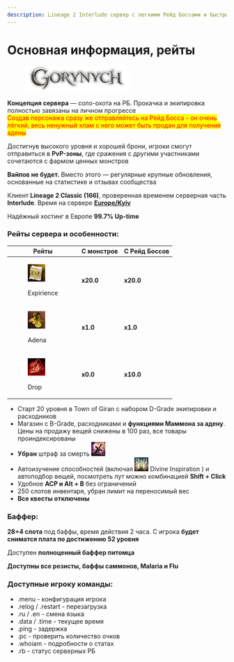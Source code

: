 ```yaml
---
description: Lineage 2 Interlude сервер с легкими Рейд Боссами и быстрым респауном!
---
```


# Основная информация, рейты

<figure><img src=".gitbook/assets/Без названия (178 x 40 пикс.) (4).png" alt=""><figcaption></figcaption></figure>

**Концепция сервера** — соло-охота на РБ. Прокачка и экипировка полностью завязаны на личном прогрессе\
<mark style="color:red;">Создав персонажа сразу же отправляйтесь на Рейд Босса - он очень лёгкий, весь ненужный хлам с него может быть продан для получения адены</mark>

Достигнув высокого уровня и хорошей брони, игроки смогут отправиться в **PvP-зоны**, где сражения с другими участниками сочетаются с фармом ценных монстров

**Вайпов не будет.** Вместо этого — регулярные крупные обновления, основанные на статистике и отзывах сообщества

Клиент **Lineage 2 Classic (166)**, проверенная временем серверная часть **Interlude**. Время на сервере [**Europe/Kyiv**](https://time.is/Kyiv)

Надёжный хостинг в Европе **99.7% Up-time**

### **Рейты сервера и особенности:**

<table data-full-width="false"><thead><tr><th width="100">Рейты</th><th>С монстров</th><th>С Рейд Боссов</th></tr></thead><tbody><tr><td><div><figure><img src=".gitbook/assets/image (249).png" alt=""><figcaption><p>Expirience</p></figcaption></figure></div></td><td><strong>х20.0</strong></td><td><strong>х20.0</strong></td></tr><tr><td><div><figure><img src=".gitbook/assets/image (250).png" alt=""><figcaption><p>Adena</p></figcaption></figure></div></td><td><strong>х1.0</strong></td><td><strong>х1.0</strong></td></tr><tr><td><div><figure><img src=".gitbook/assets/image (251).png" alt=""><figcaption><p>Drop</p></figcaption></figure></div></td><td><strong>x0.0</strong></td><td><strong>х10.0</strong></td></tr></tbody></table>

* Старт 20 уровня в Town of Giran с набором D-Grade экипировки и расходников
* Магазин с B-Grade, расходниками и **функциями Маммона за адену**. Цены на продажу вещей снижены в 100 раз, все товары проиндексированы
* **Убран** штраф за смерть ![](<.gitbook/assets/image (246).png>)
* Автоизучение способностей (включая ![](<.gitbook/assets/image (247).png>) Divine Inspiration ) и автоподбор вещей, посмотреть лут можно комбинацией **Shift + Click**
* Удобное **ACP и Alt + B** без ограничений
* 250 слотов инвентаря, убран лимит на переносимый вес
* **Все квесты отключены**

### Баффер:

**28+4 слота** под баффы, время действия 2 часа. С игрока **будет сниматся плата по достижению 52 уровня**

Доступен **полноценный баффер питомца**

**Доступны все резисты, баффы саммонов, Malaria и Flu**

### Доступные игроку команды:

* .menu - конфигурация игрока
* .relog / .restart - перезагрузка
* .ru / .en - смена языка
* .data / .time - текущее время
* .ping - задержка
* .pc - проверить количество очков
* .whoiam - подробности о статах
* .rb - статус серверных РБ

